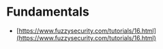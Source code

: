# Fundamentals

* [https://www.fuzzysecurity.com/tutorials/16.html](https://www.fuzzysecurity.com/tutorials/16.html)

